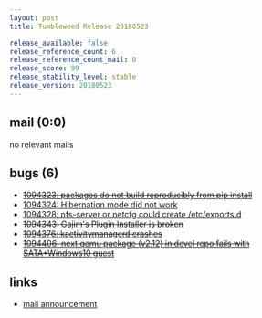 ```yaml
---
layout: post
title: Tumbleweed Release 20180523

release_available: false
release_reference_count: 6
release_reference_count_mail: 0
release_score: 99
release_stability_level: stable
release_version: 20180523
---
```


## mail (0:0)

no relevant mails

## bugs (6)

<!--more-->

- ~~[1094323: packages do not build reproducibly from pip install](https://bugzilla.opensuse.org/show_bug.cgi?id=1094323)~~
- [1094324: Hibernation mode did not work](https://bugzilla.opensuse.org/show_bug.cgi?id=1094324)
- [1094328: nfs-server or netcfg could create /etc/exports.d](https://bugzilla.opensuse.org/show_bug.cgi?id=1094328)
- ~~[1094343: Gajim's Plugin Installer is broken](https://bugzilla.opensuse.org/show_bug.cgi?id=1094343)~~
- ~~[1094376: kactivitymanagerd crashes](https://bugzilla.opensuse.org/show_bug.cgi?id=1094376)~~
- ~~[1094406: next qemu package (v2.12) in devel repo fails with SATA+Windows10 guest](https://bugzilla.opensuse.org/show_bug.cgi?id=1094406)~~



## links

- [mail announcement](https://lists.opensuse.org/opensuse-factory/2018-05/msg00387.html)

